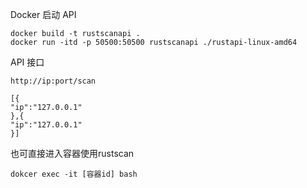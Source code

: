 

Docker 启动 API

```
docker build -t rustscanapi .
docker run -itd -p 50500:50500 rustscanapi ./rustapi-linux-amd64
```

API 接口

```
http://ip:port/scan

[{
"ip":"127.0.0.1"
},{
"ip":"127.0.0.1"
}]
```



也可直接进入容器使用rustscan

```
dokcer exec -it [容器id] bash
```


